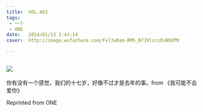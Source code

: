 ```yaml
---
title:	VOL.463
tags:
 - 一个
 - ONE
date:	2014/01/13 1:43:14
cover:	http://image.wufazhuce.com/Fvl3uRam-RMh_B7J9lcczEuN9ZPR

---
```

![](http://image.wufazhuce.com/Fvl3uRam-RMh_B7J9lcczEuN9ZPR)
---

你有没有一个感觉，我们的十七岁，好像不过才是去年的事。from 《我可能不会爱你》
 
Reprinted from ONE

